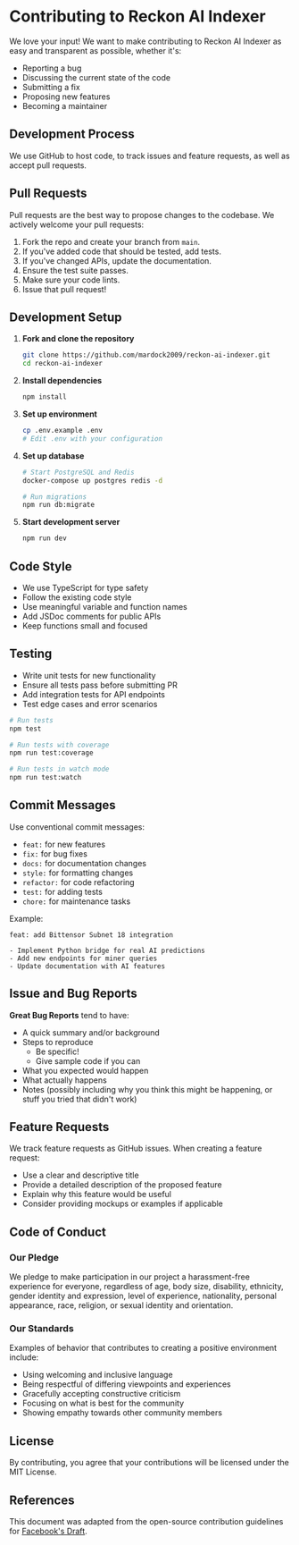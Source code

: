 # Contributing to Reckon AI Indexer

We love your input! We want to make contributing to Reckon AI Indexer as easy and transparent as possible, whether it's:

- Reporting a bug
- Discussing the current state of the code
- Submitting a fix
- Proposing new features
- Becoming a maintainer

## Development Process

We use GitHub to host code, to track issues and feature requests, as well as accept pull requests.

## Pull Requests

Pull requests are the best way to propose changes to the codebase. We actively welcome your pull requests:

1. Fork the repo and create your branch from `main`.
2. If you've added code that should be tested, add tests.
3. If you've changed APIs, update the documentation.
4. Ensure the test suite passes.
5. Make sure your code lints.
6. Issue that pull request!

## Development Setup

1. **Fork and clone the repository**
   ```bash
   git clone https://github.com/mardock2009/reckon-ai-indexer.git
   cd reckon-ai-indexer
   ```

2. **Install dependencies**
   ```bash
   npm install
   ```

3. **Set up environment**
   ```bash
   cp .env.example .env
   # Edit .env with your configuration
   ```

4. **Set up database**
   ```bash
   # Start PostgreSQL and Redis
   docker-compose up postgres redis -d
   
   # Run migrations
   npm run db:migrate
   ```

5. **Start development server**
   ```bash
   npm run dev
   ```

## Code Style

- We use TypeScript for type safety
- Follow the existing code style
- Use meaningful variable and function names
- Add JSDoc comments for public APIs
- Keep functions small and focused

## Testing

- Write unit tests for new functionality
- Ensure all tests pass before submitting PR
- Add integration tests for API endpoints
- Test edge cases and error scenarios

```bash
# Run tests
npm test

# Run tests with coverage
npm run test:coverage

# Run tests in watch mode
npm run test:watch
```

## Commit Messages

Use conventional commit messages:

- `feat:` for new features
- `fix:` for bug fixes
- `docs:` for documentation changes
- `style:` for formatting changes
- `refactor:` for code refactoring
- `test:` for adding tests
- `chore:` for maintenance tasks

Example:
```
feat: add Bittensor Subnet 18 integration

- Implement Python bridge for real AI predictions
- Add new endpoints for miner queries
- Update documentation with AI features
```

## Issue and Bug Reports

**Great Bug Reports** tend to have:

- A quick summary and/or background
- Steps to reproduce
  - Be specific!
  - Give sample code if you can
- What you expected would happen
- What actually happens
- Notes (possibly including why you think this might be happening, or stuff you tried that didn't work)

## Feature Requests

We track feature requests as GitHub issues. When creating a feature request:

- Use a clear and descriptive title
- Provide a detailed description of the proposed feature
- Explain why this feature would be useful
- Consider providing mockups or examples if applicable

## Code of Conduct

### Our Pledge

We pledge to make participation in our project a harassment-free experience for everyone, regardless of age, body size, disability, ethnicity, gender identity and expression, level of experience, nationality, personal appearance, race, religion, or sexual identity and orientation.

### Our Standards

Examples of behavior that contributes to creating a positive environment include:

- Using welcoming and inclusive language
- Being respectful of differing viewpoints and experiences
- Gracefully accepting constructive criticism
- Focusing on what is best for the community
- Showing empathy towards other community members

## License

By contributing, you agree that your contributions will be licensed under the MIT License.

## References

This document was adapted from the open-source contribution guidelines for [Facebook's Draft](https://github.com/facebook/draft-js/blob/main/CONTRIBUTING.md).
